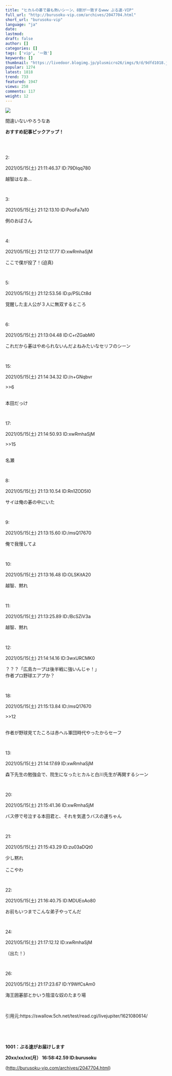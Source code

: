 ```yaml
---
title: "ヒカルの碁で最も熱いシーン、8割が一致するwww ぶる速-VIP"
full_url: "http://burusoku-vip.com/archives/2047704.html"
short_url: "burusoku-vip"
language: "ja"
date: 
lastmod: 
draft: false
author: []
categories: []
tags: ['vip', '一致']
keywords: []
thumbnail: "https://livedoor.blogimg.jp/plusmicro26/imgs/9/d/9dfd1018.jpg"
popular: 1274
latest: 1818
trend: 733
featured: 1947
views: 258
comments: 117
weight: 12
---
```


![](https://livedoor.blogimg.jp/plusmicro26/imgs/9/d/9dfd1018.jpg)

<div><p>間違いないやろうなあ</p><p><b>おすすめ記事ピックアップ！</b></p> <p class='g-ad1'> </p> <p class='g-ad2'> </p> <p></p><br> <br><p>2: <p> 2021/05/15(土) 21:11:46.37 ID:79DIqq780</p></p><p> 越智はなあ… </p><br> <p>3: <p> 2021/05/15(土) 21:12:13.10 ID:PooFa7a10</p></p><p> 例のおばさん </p><br> <p>4: <p> 2021/05/15(土) 21:12:17.77 ID:xwRmhaSjM</p></p><p> ここで僕が投了！(迫真) </p><br> <p>5: <p> 2021/05/15(土) 21:12:53.56 ID:p/PSLCt8d</p></p><p> 覚醒した主人公が３人に無双するところ </p><br> <p>6: <p> 2021/05/15(土) 21:13:04.48 ID:C+rZGabM0</p></p><p> これだから碁はやめられないんだよねみたいなセリフのシーン </p><br> <p>15: <p> 2021/05/15(土) 21:14:34.32 ID:/n+GNqbvr</p></p><p> <p class='anchor'>>>6</p> <br> 本田だっけ </p><br> <p>17: <p> 2021/05/15(土) 21:14:50.93 ID:xwRmhaSjM</p></p><p> <p class='anchor'>>>15</p> <br> 名瀬 </p><br> <p>8: <p> 2021/05/15(土) 21:13:10.54 ID:Rn1ZOD5I0</p></p><p> サイは俺の碁の中にいた </p><br> <p>9: <p> 2021/05/15(土) 21:13:15.60 ID:/msQ17670</p></p><p> 俺で我慢してよ </p><br> <p>10: <p> 2021/05/15(土) 21:13:16.48 ID:OLSKitA20</p></p><p> 越智、黙れ </p><br> <p>11: <p> 2021/05/15(土) 21:13:25.89 ID:/BcSZiV3a</p></p><p> 越智、黙れ </p><br> <p>12: <p> 2021/05/15(土) 21:14:14.16 ID:3wxURCMK0</p></p><p> ？？？「広島カープは後半戦に強いんじゃ！」 <br> 作者プロ野球エアプか？ </p><br> <p>18: <p> 2021/05/15(土) 21:15:13.84 ID:/msQ17670</p></p><p> <p class='anchor'>>>12</p> <br> 作者が野球見てたころは赤ヘル軍団時代やったからセーフ </p><br> <p>13: <p> 2021/05/15(土) 21:14:17.69 ID:xwRmhaSjM</p></p><p> 森下先生の勉強会で、院生になったヒカルと白川先生が再開するシーン </p><br> <p>20: <p> 2021/05/15(土) 21:15:41.36 ID:xwRmhaSjM</p></p><p> バス停で号泣する本田君と、それを気遣うバスの運ちゃん </p><br> <p>21: <p> 2021/05/15(土) 21:15:43.29 ID:zu03aDQt0</p></p><p> 少し黙れ <br> <br> ここやわ </p><br> <p>22: <p> 2021/05/15(土) 21:16:40.75 ID:MDUEoAo80</p></p><p> お前もいつまでこんな弟子やってんだ </p><br> <p>24: <p> 2021/05/15(土) 21:17:12.12 ID:xwRmhaSjM</p></p><p> （出た！） </p><br> <p>26: <p> 2021/05/15(土) 21:17:23.67 ID:Y9WfCsAm0</p></p><p> 海王囲碁部とかいう陰湿な奴のたまり場 </p><br> <p>引用元:https://swallow.5ch.net/test/read.cgi/livejupiter/1621080614/</p> <br> <p id='csw_block'></p> <p id='divSP1'> </p> <br><p><b>1001：ぶる速がお届けします <p> 20xx/xx/xx(月） 16:58:42.59 ID:burusoku</p></b></p> <p class='g-ad1'> </p> <p class='g-ad2'> </p> <p id='divSP'> </p> </div>

(http://burusoku-vip.com/archives/2047704.html)
